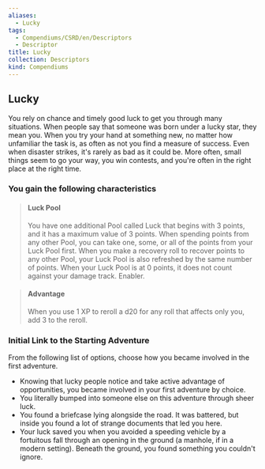 ```yaml
---
aliases:
  - Lucky
tags:
  - Compendiums/CSRD/en/Descriptors
  - Descriptor
title: Lucky
collection: Descriptors
kind: Compendiums
---
```

## Lucky  
You rely on chance and timely good luck to get you through many situations. When people say that someone was born under a lucky star, they mean you. When you try your hand at something new, no matter how unfamiliar the task is, as often as not you find a measure of success. Even when disaster strikes, it's rarely as bad as it could be. More often, small things seem to go your way, you win contests, and you're often in the right place at the right time.
### You gain the following characteristics  
> #### Luck Pool
> You have one additional Pool called Luck that begins with 3 points, and it has a maximum value of 3 points. When spending points from any other Pool, you can take one, some, or all of the points from your Luck Pool first. When you make a recovery roll to recover points to any other Pool, your Luck Pool is also refreshed by the same number of points. When your Luck Pool is at 0 points, it does not count against your damage track. Enabler.  

> #### Advantage
> When you use 1 XP to reroll a d20 for any roll that affects only you, add 3 to the reroll.  

### Initial Link to the Starting Adventure  
From the following list of options, choose how you became involved in the first adventure.  
- Knowing that lucky people notice and take active advantage of opportunities, you became involved in your first adventure by choice.  
- You literally bumped into someone else on this adventure through sheer luck.  
- You found a briefcase lying alongside the road. It was battered, but inside you found a lot of strange documents that led you here.  
- Your luck saved you when you avoided a speeding vehicle by a fortuitous fall through an opening in the ground (a manhole, if in a modern setting). Beneath the ground, you found something you couldn't ignore.  